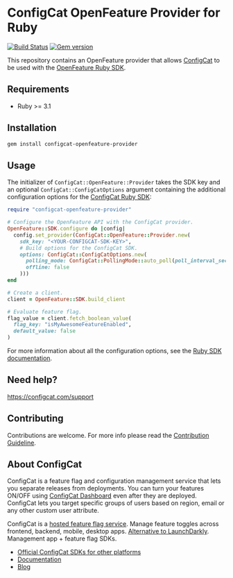 # ConfigCat OpenFeature Provider for Ruby

[![Build Status](https://github.com/configcat/openfeature-ruby/actions/workflows/ci.yml/badge.svg?branch=main)](https://github.com/configcat/openfeature-ruby/actions/workflows/ci.yml)
[![Gem version](https://badge.fury.io/rb/configcat-openfeature-provider.svg)](https://rubygems.org/gems/configcat-openfeature-provider)

This repository contains an OpenFeature provider that allows [ConfigCat](https://configcat.com) to be used with the [OpenFeature Ruby SDK](https://github.com/open-feature/ruby-sdk).

## Requirements
- Ruby >= 3.1

## Installation

```sh
gem install configcat-openfeature-provider
```

## Usage

The initializer of `ConfigCat::OpenFeature::Provider` takes the SDK key and an optional `ConfigCat::ConfigCatOptions` argument containing the additional configuration options for the [ConfigCat Ruby SDK](https://github.com/configcat/ruby-sdk):

```ruby
require "configcat-openfeature-provider"

# Configure the OpenFeature API with the ConfigCat provider.
OpenFeature::SDK.configure do |config|
  config.set_provider(ConfigCat::OpenFeature::Provider.new(
    sdk_key: "<YOUR-CONFIGCAT-SDK-KEY>",
    # Build options for the ConfigCat SDK.
    options: ConfigCat::ConfigCatOptions.new(
      polling_mode: ConfigCat::PollingMode::auto_poll(poll_interval_seconds: 5),
      offline: false
    )))
end

# Create a client.
client = OpenFeature::SDK.build_client

# Evaluate feature flag.
flag_value = client.fetch_boolean_value(
  flag_key: "isMyAwesomeFeatureEnabled",
  default_value: false
)
```

For more information about all the configuration options, see the [Ruby SDK documentation](https://configcat.com/docs/sdk-reference/ruby/#creating-the-configcat-client).

## Need help?
https://configcat.com/support

## Contributing
Contributions are welcome. For more info please read the [Contribution Guideline](CONTRIBUTING.md).

## About ConfigCat
ConfigCat is a feature flag and configuration management service that lets you separate releases from deployments. You can turn your features ON/OFF using <a href="https://app.configcat.com" target="_blank">ConfigCat Dashboard</a> even after they are deployed. ConfigCat lets you target specific groups of users based on region, email or any other custom user attribute.

ConfigCat is a <a href="https://configcat.com" target="_blank">hosted feature flag service</a>. Manage feature toggles across frontend, backend, mobile, desktop apps. <a href="https://configcat.com" target="_blank">Alternative to LaunchDarkly</a>. Management app + feature flag SDKs.

- [Official ConfigCat SDKs for other platforms](https://github.com/configcat)
- [Documentation](https://configcat.com/docs)
- [Blog](https://configcat.com/blog)